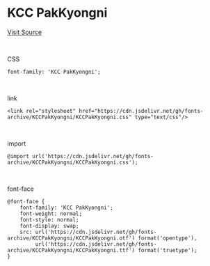 # KCC PakKyongni

[Visit Source](https://gongu.copyright.or.kr/gongu/wrt/wrt/view.do?wrtSn=13209185&menuNo=200023)

&nbsp;

CSS

```
font-family: 'KCC PakKyongni';
```

&nbsp;

link

```
<link rel="stylesheet" href="https://cdn.jsdelivr.net/gh/fonts-archive/KCCPakKyongni/KCCPakKyongni.css" type="text/css"/>
```

&nbsp;

import

```
@import url('https://cdn.jsdelivr.net/gh/fonts-archive/KCCPakKyongni/KCCPakKyongni.css');
```

&nbsp;

font-face

```
@font-face {
    font-family: 'KCC PakKyongni';
    font-weight: normal;
    font-style: normal;
    font-display: swap;
    src: url('https://cdn.jsdelivr.net/gh/fonts-archive/KCCPakKyongni/KCCPakKyongni.otf') format('opentype'),
         url('https://cdn.jsdelivr.net/gh/fonts-archive/KCCPakKyongni/KCCPakKyongni.ttf') format('truetype');
}
```
